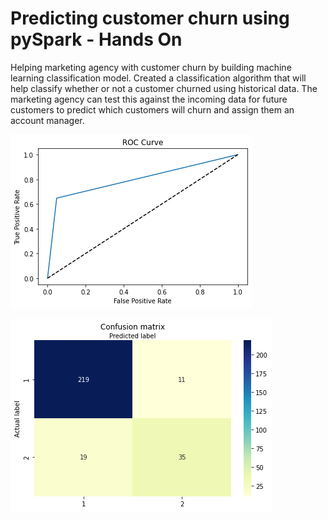# Predicting customer churn using pySpark - Hands On
Helping marketing agency with customer churn by building machine learning classification model.
Created a classification algorithm that will help classify whether or not a customer churned using historical data.
The marketing agency can test this against the incoming data for future customers to predict which customers will churn and assign them an account manager.

![](Images/ROC_Curve.png)

![](Images/Confusion_Matrix.png)
